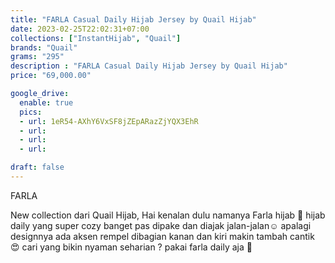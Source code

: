 ```yaml
---
title: "FARLA Casual Daily Hijab Jersey by Quail Hijab"
date: 2023-02-25T22:02:31+07:00
collections: ["InstantHijab", "Quail"]
brands: "Quail"
grams: "295"
description : "FARLA Casual Daily Hijab Jersey by Quail Hijab"
price: "69,000.00"

google_drive:
  enable: true
  pics:
  - url: 1eR54-AXhY6VxSF8jZEpARazZjYQX3EhR
  - url: 
  - url: 
  - url: 

draft: false
---
```


FARLA 

New collection dari Quail Hijab, Hai kenalan dulu namanya Farla hijab 🌸 hijab daily yang super cozy banget pas dipake dan diajak jalan-jalan☺️ apalagi designnya ada aksen rempel dibagian kanan dan kiri makin tambah cantik 😍 cari yang bikin nyaman seharian ? pakai farla daily aja 🥳    
 
